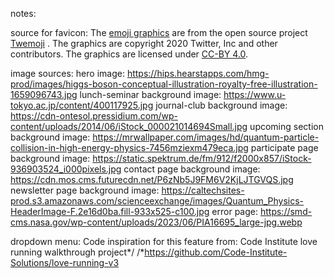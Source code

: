 notes:

source for favicon:
The [emoji graphics](https://github.com/twitter/twemoji/blob/master/assets/svg/269b.svg) are from the open source project [Twemoji](https://github.com/twitter/twemoji) . The graphics are copyright 2020 Twitter, Inc and other contributors. The graphics are licensed under [CC-BY 4.0](https://creativecommons.org/licenses/by/4.0/). 

image sources:
hero image:
https://hips.hearstapps.com/hmg-prod/images/higgs-boson-conceptual-illustration-royalty-free-illustration-1659096743.jpg
lunch-seminar background image:
https://www.u-tokyo.ac.jp/content/400117925.jpg
journal-club background image:
https://cdn-ontesol.pressidium.com/wp-content/uploads/2014/06/iStock_000021014694Small.jpg
upcoming section background image:
https://mrwallpaper.com/images/hd/quantum-particle-collision-in-high-energy-physics-7456mziexm479eca.jpg
participate page background image:
https://static.spektrum.de/fm/912/f2000x857/iStock-936903524_i000pixels.jpg
contact page background image:
https://cdn.mos.cms.futurecdn.net/P6zNb5J9FM6V2KjLJTGVQS.jpg
newsletter page background image:
https://caltechsites-prod.s3.amazonaws.com/scienceexchange/images/Quantum_Physics-HeaderImage-F.2e16d0ba.fill-933x525-c100.jpg
error page:
https://smd-cms.nasa.gov/wp-content/uploads/2023/06/PIA16695_large-jpg.webp

dropdown menu:
Code inspiration for this feature from: Code Institute love running walkthrough project*/
/*https://github.com/Code-Institute-Solutions/love-running-v3